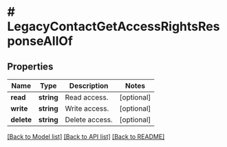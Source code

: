 # # LegacyContactGetAccessRightsResponseAllOf

## Properties

Name | Type | Description | Notes
------------ | ------------- | ------------- | -------------
**read** | **string** | Read access. | [optional]
**write** | **string** | Write access. | [optional]
**delete** | **string** | Delete access. | [optional]

[[Back to Model list]](../../README.md#models) [[Back to API list]](../../README.md#endpoints) [[Back to README]](../../README.md)
